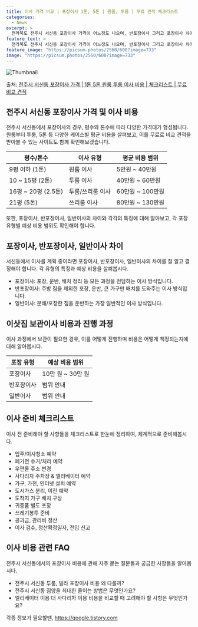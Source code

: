 ```yaml
---
title: 이사 가격 비교 | 포장이사 1톤, 5톤 | 원룸, 투룸 | 무료 견적 체크리스트
categories:
  - News
excerpt: >
  전라북도 전주시 서신동 포장이사 가격이 어느정도 나오며, 반포장이사 그리고 포장이사 차이점을 알아보겠습니다. 1톤 2톤 5톤 원룸 투룸 경우 이사 비용은 어느정도 되며, 어디서 무료 비교 견적을 받아 보실 수 있는지 간단한 이사 체크리스트와 함께 알아보겠습니다.전주시 서신동 포장이사 가격 무료 살펴보기 👈 클릭전주시 서신동 포장이사 평균 이사 비용평수전주시 서신동 평균 이사 비용원룸 이사9평 이하 (1톤)5만원 ~ 40만원투룸 이사10 ~ 15평 (2톤)40만원 ~ 60만원투룸/쓰리룸 이사16평 ~ 20평 (2.5톤)60만원 ~ 100만원쓰리룸 이사21평 (5톤) ~80만원 ~ 130만원우리집 무료 이사견적 받기 👈 클릭포장이사, 반포장이사, 일반이사 차이서신동에서 이사를 계획 중이라면 각각의 이사 ..
feature_text: >
  전라북도 전주시 서신동 포장이사 가격이 어느정도 나오며, 반포장이사 그리고 포장이사 차이점을 알아보겠습니다. 1톤 2톤 5톤 원룸 투룸 경우 이사 비용은 어느정도 되며, 어디서 무료 비교 견적을 받아 보실 수 있는지 간단한 이사 체크리스트와 함께 알아보겠습니다.전주시 서신동 포장이사 가격 무료 살펴보기 👈 클릭전주시 서신동 포장이사 평균 이사 비용평수전주시 서신동 평균 이사 비용원룸 이사9평 이하 (1톤)5만원 ~ 40만원투룸 이사10 ~ 15평 (2톤)40만원 ~ 60만원투룸/쓰리룸 이사16평 ~ 20평 (2.5톤)60만원 ~ 100만원쓰리룸 이사21평 (5톤) ~80만원 ~ 130만원우리집 무료 이사견적 받기 👈 클릭포장이사, 반포장이사, 일반이사 차이서신동에서 이사를 계획 중이라면 각각의 이사 ..
feature_image: "https://picsum.photos/2560/600?image=733"
image: "https://picsum.photos/2560/600?image=733"
---
```


![Thumbnail](https://img1.daumcdn.net/thumb/R800x0/?scode=mtistory2&fname=https%3A%2F%2Fblog.kakaocdn.net%2Fdn%2FAFhSh%2FbtsHbRtCkt5%2FqdsgoTMXCmSUuxk4qHob3k%2Fimg.webp)

<p>출처: <a href="https://qoogle.tistory.com/8805" rel="dofollow">전주시 서신동 포장이사 가격 | 1톤 5톤 원룸 투룸 이사 비용 | 체크리스트 | 무료 비교 견적</a> </p>

## 전주시 서신동 포장이사 가격 및 이사 비용

전주시 서신동에서 포장이사의 경우, 평수와 톤수에 따라 다양한 가격대가 형성됩니다. 원룸부터 투룸, 5톤 등 다양한 케이스별 평균 비용을
살펴보고, 이를 무료로 비교 견적을 받아볼 수 있는 사이트도 함께 확인해보겠습니다.

**평수/톤수** | **이사 유형** | **평균 비용 범위**  
---|---|---  
9평 이하 (1톤) | 원룸 이사 | 5만원 ~ 40만원  
10 ~ 15평 (2톤) | 투룸 이사 | 40만원 ~ 60만원  
16평 ~ 20평 (2.5톤) | 투룸/쓰리룸 이사 | 60만원 ~ 100만원  
21평 (5톤) | 쓰리룸 이사 | 80만원 ~ 130만원  
  
또한, 포장이사, 반포장이사, 일반이사의 차이와 각각의 특징에 대해 알아보고, 각 포장 유형별 예상 비용 범위도 확인해야 합니다.

## 포장이사, 반포장이사, 일반이사 차이

서신동에서 이사를 계획 중이라면 포장이사, 반포장이사, 일반이사의 차이를 잘 알고 결정해야 합니다. 각 유형의 특징과 예상 비용을
살펴봅시다.

  * 포장이사: 포장, 운반, 배치 정리 등 모든 과정을 전담하는 이사 방식입니다.
  * 반포장이사: 주방 짐을 제외한 포장, 운반, 큰 가구만 배치를 도와주는 이사 방식입니다.
  * 일반이사: 분해/포장한 짐을 운반하는 가장 일반적인 이사 방식입니다.

## 이삿짐 보관이사 비용과 진행 과정

이사 과정에서 보관이 필요한 경우, 이를 어떻게 진행하며 비용은 어떻게 책정되는지에 대해 알아봅시다.

**포장 유형** | **예상 비용 범위**  
---|---  
포장이사 | 10만 원 ~ 30만 원  
반포장이사 | 범위 안내  
일반이사 | 범위 안내  
  
## 이사 준비 체크리스트

이사 전 준비해야 할 사항들을 체크리스트로 한눈에 정리하여, 체계적으로 준비해봅시다.

  * 입주/이사청소 예약
  * 폐가전 수거/처리 예약
  * 우편물 주소 변경
  * 사다리차 주차장 & 엘리베이터 예약
  * 가구, 가전, 인터넷 설치 예약
  * 도시가스 분리, 이전 예약
  * 도착지 가구 배치 구상
  * 귀중품 별도 포장
  * 쓰레기봉투 준비
  * 공과금, 관리비 정산
  * 이사 검수, 정산확정일자, 전입 신고

## 이사 비용 관련 FAQ

전주시 서신동에서의 포장이사 비용에 관해 자주 묻는 질문들과 궁금한 사항들을 알아봅시다.

  * 전주시 서신동 투룸, 빌라 포장이사 비용 왜 다를까?
  * 전주시 서신동 짐양을 최대한 줄이는 방법은 무엇인가요?
  * 엘리베이터 이용 대 사다리차 이용 비용을 비교할 때 고려해야 할 사항은 무엇인가요?

 

각종 정보가 필요할땐, <a href="https://qoogle.tistory.com" rel="dofollow">https://qoogle.tistory.com</a>


